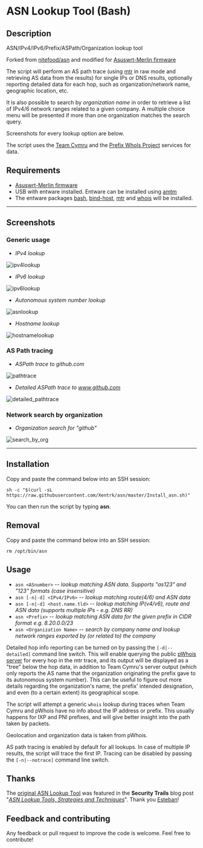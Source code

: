 # ASN Lookup Tool (Bash)

## Description

ASN/IPv4/IPv6/Prefix/ASPath/Organization lookup tool

Forked from [nitefood/asn](https://github.com/nitefood/asn) and modified for [Asuswrt-Merlin firmware](https://github.com/RMerl/asuswrt-merlin.ng)

The script will perform an AS path trace (using [mtr](https://github.com/traviscross/mtr) in raw mode and retrieving AS data from the results) for single IPs or DNS results, optionally reporting detailed data for each hop, such as organization/network name, geographic location, etc.

It is also possible to search by _organization name_ in order to retrieve a list of IPv4/6 network ranges related to a given company. A multiple choice menu will be presented if more than one organization matches the search query.

Screenshots for every lookup option are below.

The script uses the [Team Cymru](https://team-cymru.com/community-services/ip-asn-mapping/) and the [Prefix WhoIs Project](https://pwhois.org/) services for data.

## Requirements
* [Asuswrt-Merlin firmware](https://github.com/RMerl/asuswrt-merlin.ng)
* USB with entware installed. Entware can be installed using [amtm](https://diversion.ch/amtm.html)
* The entware packages [bash](https://linux.die.net/man/1/bash), [bind-host](https://linux.die.net/man/1/host), [mtr](https://linux.die.net/man/8/mtr) and [whois](https://linux.die.net/man/1/whois) will be installed.

---

## Screenshots

### Generic usage ###

* _IPv4 lookup_

![ipv4lookup](https://user-images.githubusercontent.com/24555810/92528238-b9eaae00-f228-11ea-875a-a44eff701f4d.png)

* _IPv6 lookup_

![ipv6lookup](https://user-images.githubusercontent.com/24555810/92528338-e69ec580-f228-11ea-9488-3f762c2d8582.png)

* _Autonomous system number lookup_

![asnlookup](https://user-images.githubusercontent.com/24555810/92260440-305d7800-eed8-11ea-8371-76c0a54d3b30.png)

* _Hostname lookup_

![hostnamelookup](https://user-images.githubusercontent.com/24555810/92540333-83229100-f244-11ea-8d3f-2e21d6f04b3b.png)

### AS Path tracing ###

* _ASPath trace to github.com_

![pathtrace](https://user-images.githubusercontent.com/24555810/92540382-b49b5c80-f244-11ea-87a8-9cf460ea192a.png)

* _Detailed ASPath trace to www.github.com_

![detailed_pathtrace](https://user-images.githubusercontent.com/24555810/92541428-46579980-f246-11ea-90da-3a24bdb5e833.png)

### Network search by organization ###

* _Organization search for "github"_

![search_by_org](https://user-images.githubusercontent.com/24555810/92757367-f71c8080-f38d-11ea-8bab-121251427911.png)

---

## Installation
Copy and paste the command below into an SSH session:
````
sh -c "$(curl -sL https://raw.githubusercontent.com/Xentrk/asn/master/Install_asn.sh)"
````
You can then run the script by typing **asn**.

## Removal
Copy and paste the command below into an SSH session:
````
rm /opt/bin/asn
````

## Usage

* `asn <ASnumber>` -- _lookup matching ASN data. Supports "as123" and "123" formats (case insensitive)_
* `asn [-n|-d] <IPv4/IPv6>` -- _lookup matching route(4/6) and ASN data_
* `asn [-n|-d] <host.name.tld>` -- _lookup matching IP(v4/v6), route and ASN data (supports multiple IPs - e.g. DNS RR)_
* `asn <Prefix>` -- _lookup matching ASN data for the given prefix in CIDR format e.g. 8.20.0.0/23_
* `asn <Organization Name>` -- _search by company name and lookup network ranges exported by (or related to) the company_

Detailed hop info reporting can be turned on by passing the `[-d|--detailed]` command line switch. This will enable querying the public [pWhois server](https://pwhois.org/server.who) for every hop in the mtr trace, and its output will be displayed as a "tree" below the hop data, in addition to Team Cymru's server output (which only reports the AS name that the organization originating the prefix gave to its autonomous system number). This can be useful to figure out more details regarding the organization's name, the prefix' intended designation, and even (to a certain extent) its geographical scope.

The script will attempt a generic `whois` lookup during traces when Team Cymru and pWhois have no info about the IP address or prefix. This usually happens for IXP and PNI prefixes, and will give better insight into the path taken by packets.

Geolocation and organization data is taken from pWhois.

AS path tracing is enabled by default for all lookups. In case of multiple IP results, the script will trace the first IP. Tracing can be disabled by passing the `[-n|--notrace]` command line switch.

## Thanks

The [original ASN Lookup Tool](https://github.com/nitefood/asn) was featured in the **Security Trails** blog post "[_ASN Lookup Tools, Strategies and Techniques_](https://securitytrails.com/blog/asn-lookup#autonomous-system-lookup-script)". Thank you [Esteban](https://www.estebanborges.com/)!

## Feedback and contributing

Any feedback or pull request to improve the code is welcome. Feel free to contribute!
